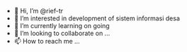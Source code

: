 - 👋 Hi, I’m @rief-tr
- 👀 I’m interested in development of sistem informasi desa
- 🌱 I’m currently learning on going
- 💞️ I’m looking to collaborate on ...
- 📫 How to reach me ...

<!---
rief-tr/rief-tr is a ✨ special ✨ repository because its `README.md` (this file) appears on your GitHub profile.
You can click the Preview link to take a look at your changes.
--->
